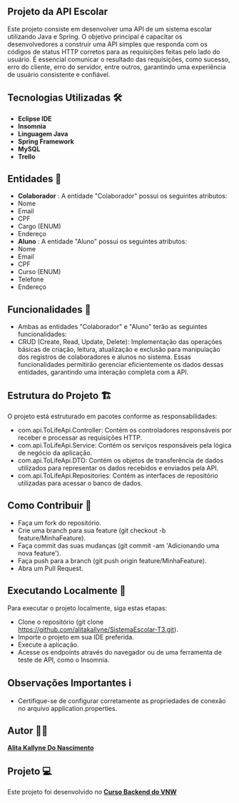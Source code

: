 ## Projeto da API Escolar
Este projeto consiste em desenvolver uma API de um sistema escolar utilizando Java e Spring. O objetivo principal é capacitar os desenvolvedores a construir uma API simples que responda com os códigos de status HTTP corretos para as requisições feitas pelo lado do usuário. É essencial comunicar o resultado das requisições, como sucesso, erro do cliente, erro do servidor, entre outros, garantindo uma experiência de usuário consistente e confiável.

## Tecnologias Utilizadas 🛠
- **Eclipse IDE**
- **Insomnia**
- **Linguagem Java**
- **Spring Framework**
- **MySQL**
- **Trello**

## Entidades 📝
- **Colaborador** : A entidade "Colaborador" possui os seguintes atributos:
- Nome
- Email
- CPF
- Cargo (ENUM)
- Endereço
- **Aluno** : A entidade "Aluno" possui os seguintes atributos:
- Nome
- Email
- CPF
- Curso (ENUM)
- Telefone
- Endereço

## Funcionalidades 🚀 
- Ambas as entidades "Colaborador" e "Aluno" terão as seguintes funcionalidades:
- CRUD (Create, Read, Update, Delete): Implementação das operações básicas de criação, leitura, atualização e exclusão para
 manipulação dos registros de colaboradores e alunos no sistema. Essas funcionalidades permitirão gerenciar eficientemente os
 dados dessas entidades, garantindo uma interação completa com a API.

## Estrutura do Projeto 🏗️
O projeto está estruturado em pacotes conforme as responsabilidades:

- com.api.ToLifeApi.Controller: Contém os controladores responsáveis por receber e processar as requisições HTTP.
- com.api.ToLifeApi.Service: Contém os serviços responsáveis pela lógica de negócio da aplicação.
- com.api.ToLifeApi.DTO: Contém os objetos de transferência de dados utilizados para representar os dados recebidos e enviados pela API.
- com.api.ToLifeApi.Repositories: Contém as interfaces de repositório utilizadas para acessar o banco de dados.
  
## Como Contribuir 🤝
- Faça um fork do repositório.
- Crie uma branch para sua feature (git checkout -b feature/MinhaFeature).
- Faça commit das suas mudanças (git commit -am 'Adicionando uma nova feature').
- Faça push para a branch (git push origin feature/MinhaFeature).
- Abra um Pull Request.

## Executando Localmente 🏃
Para executar o projeto localmente, siga estas etapas:

- Clone o repositório (git clone https://github.com/alitakallyne/SistemaEscolar-T3.git).
- Importe o projeto em sua IDE preferida.
- Execute a aplicação.
- Acesse os endpoints através do navegador ou de uma ferramenta de teste de API, como o Insomnia.

## Observações Importantes ℹ️
- Certifique-se de configurar corretamente as propriedades de conexão no arquivo application.properties.

## Autor 👩‍💻

**[Alita Kallyne Do Nascimento](https://github.com/alitakallyne)**

##  Projeto 💻

Este projeto foi desenvolvido no  **[Curso Backend do VNW](https://vainaweb.com.br/)**
